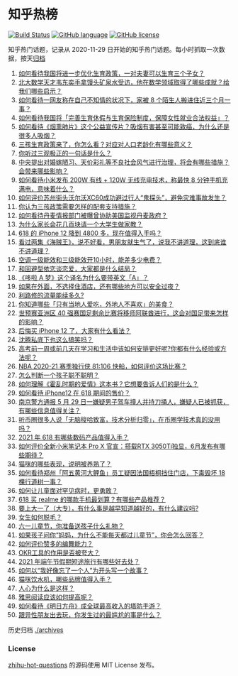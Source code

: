 # 知乎热榜
[![Build Status](https://github.com/ToWeLong/zhihu-hot-questions/workflows/CI/badge.svg)](https://github.com/ToWeLong/zhihu-hot-questions/actions)
[![GitHub language](https://img.shields.io/badge/language-golang-orange.svg)](https://golang.org/)
[![GitHub license](https://img.shields.io/github/license/ToWeLong/zhihu-hot-questions)](https://github.com/ToWeLong/zhihu-hot-questions/blob/main/LICENSE)

知乎热门话题，记录从 2020-11-29 日开始的知乎热门话题。每小时抓取一次数据，按天[归档](./archives)

<!-- BEGIN -->

1. [如何看待我国将进一步优化生育政策，一对夫妻可以生育三个子女？](https://www.zhihu.com/question/462390587)
1. [北大数学天才韦东奕手拿馒头矿泉水受访，他在数学领域取得了哪些成就？给我们哪些启示？](https://www.zhihu.com/question/462169322)
1. [如何看待一网友称在自己不知情的状况下，家被 8 个陌生人搬进住近三个月一事？](https://www.zhihu.com/question/461252891)
1. [如何看待我国将「完善生育休假与生育保险制度，保障女性就业合法权益」？](https://www.zhihu.com/question/462395582)
1. [如何看待《烟熏肺片》这个公益宣传片？吸烟有害甚至可能致癌，为什么还是很多人吸烟？](https://www.zhihu.com/question/462173251)
1. [三孩生育政策来了，你怎么看？对应对人口老龄化有哪些意义？](https://www.zhihu.com/question/462391662)
1. [你听过三观极正的一句话是什么？](https://www.zhihu.com/question/316797926)
1. [中央提出对婚嫁陋习、天价彩礼等不良社会风气进行治理，将会有哪些措施？会带来哪些影响？](https://www.zhihu.com/question/462399146)
1. [如何看待小米发布 200W 有线 + 120W 无线充电技术，称最快 8 分钟手机充满电，意味着什么？](https://www.zhihu.com/question/462341175)
1. [如何评价苏州街头沃尔沃XC60成功避过行人“鬼探头”，避免灾难事故发生？](https://www.zhihu.com/question/461921854)
1. [你认为三孩政策需要怎样的配套支持措施？](https://www.zhihu.com/question/462397663)
1. [如何看待丹麦情报部门被曝曾协助美国监视丹麦政府？](https://www.zhihu.com/question/462342888)
1. [为什么家长会花几百块请一个大学生做家教？](https://www.zhihu.com/question/290772385)
1. [618 的 iPhone 12 降到 4800 多，现在值得入手吗？](https://www.zhihu.com/question/462118314)
1. [看过两集《海贼王》，说不好看，男朋友就生气了，说我不讲道理，这到底谁不讲道理？](https://www.zhihu.com/question/461150774)
1. [空调一级能效和三级能效开10小时，能差多少电费？](https://www.zhihu.com/question/329341284)
1. [和回避型依恋谈恋爱，大家都是什么结局？](https://www.zhihu.com/question/363459915)
1. [《哆啦 A 梦》这个译名为什么要带英文「A」？](https://www.zhihu.com/question/30836738)
1. [如果在外面，不选择住酒店，还有哪些地方可以安全过夜？](https://www.zhihu.com/question/460644032)
1. [利路修的流量能续多久?](https://www.zhihu.com/question/461929162)
1. [你知道哪些「只有当地人爱吃，外地人不喜欢」的美食？](https://www.zhihu.com/question/461730414)
1. [世预赛亚洲区 40 强赛国足剩余比赛将移师阿联酋进行，这会对国足带来怎样的影响？](https://www.zhihu.com/question/462369327)
1. [后悔买 iPhone 12 了，大家有什么看法？](https://www.zhihu.com/question/445160711)
1. [沈腾私底下也这么搞笑吗？](https://www.zhihu.com/question/449715891)
1. [高考前一周或前几天在学习和生活中该如何安排更好呢?你都有什么经验或方法呢？](https://www.zhihu.com/question/325968362)
1. [NBA 2020-21 赛季独行侠 81:106 快船，如何评价这场比赛？](https://www.zhihu.com/question/462330301)
1. [怎么判断一个孩子聪不聪明？](https://www.zhihu.com/question/460441961)
1. [如何理解《霍乱时期的爱情》这本书？它想要告诉人们的是什么？](https://www.zhihu.com/question/274223889)
1. [如何看待 iPhone12 在 618 期间的售价？](https://www.zhihu.com/question/462109273)
1. [南京警方通报 5 月 29 日一嫌疑男子驾车撞人并持刀捅人，嫌疑人已被抓获，有哪些信息值得关注？](https://www.zhihu.com/question/462129219)
1. [听币圈很多人说「无脑梭哈致富，技术分析归零」，在币圈学技术真的没用吗？](https://www.zhihu.com/question/430408791)
1. [2021 年 618 有哪些数码产品值得入手？](https://www.zhihu.com/question/458701072)
1. [如何评价全新小米笔记本 Pro X 官宣：搭载RTX 3050Ti独显，6月发布有哪些期待？](https://www.zhihu.com/question/459262263)
1. [猫咪的哪些表现，说明被养熟了？](https://www.zhihu.com/question/436001372)
1. [如何看待郑州「阿五黄河大鲤鱼」员工疑因法国梧桐挡住门店，下毒毁坏 18 棵行道树一事？](https://www.zhihu.com/question/461978699)
1. [如何让儿童面对罕见病时，更勇敢？](https://www.zhihu.com/question/462291804)
1. [618 买 realme 的哪款手机最划算？有哪些产品推荐？](https://www.zhihu.com/question/462346034)
1. [要上大一了（大专），有什么事是越早知道越好的，有什么建议吗?](https://www.zhihu.com/question/454529413)
1. [女生如何脱毛？](https://www.zhihu.com/question/27899764)
1. [六一儿童节，你准备送孩子什么礼物？](https://www.zhihu.com/question/461832629)
1. [如果孩子问你“妈妈，为什么不能每天都过儿童节”，你会怎么回答？](https://www.zhihu.com/question/461277051)
1. [如何评价赞多的编舞能力？](https://www.zhihu.com/question/462219851)
1. [OKR工具的作用是否被夸大？](https://www.zhihu.com/question/461337019)
1. [2021 年端午节假期短途旅行有哪些好去处？](https://www.zhihu.com/question/461550823)
1. [如何以“我好像忘了一个人”为开头写一个故事？](https://www.zhihu.com/question/434561207)
1. [猫咪饮水机，哪些品牌值得入手？](https://www.zhihu.com/question/39724176)
1. [人心为什么是这样？](https://www.zhihu.com/question/460333793)
1. [雅思阅读应该如何提高呢？](https://www.zhihu.com/question/50963601)
1. [如何看待《明日方舟》成全球最高收入的塔防手游？](https://www.zhihu.com/question/461924842)
1. [跟异性朋友出去玩，你发生过的最尴尬的事是什么？](https://www.zhihu.com/question/281832872)

<!-- END -->

历史归档 [./archives](./archives)


### License
[zhihu-hot-questions](https://github.com/towelong/zhihu-hot-questions) 的源码使用 MIT License 发布。